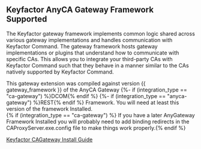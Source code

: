 ## Keyfactor AnyCA Gateway Framework Supported
The Keyfactor gateway framework implements common logic shared across various gateway implementations and handles communication with Keyfactor Command. The gateway framework hosts gateway implementations or plugins that understand how to communicate with specific CAs. This allows you to integrate your third-party CAs with Keyfactor Command such that they behave in a manner similar to the CAs natively supported by Keyfactor Command.




This gateway extension was compiled against version {{ gateway_framework }} of the AnyCA Gateway 
{%- if (integration_type == "ca-gateway")  %}DCOM{% endif %} 
{%- if (integration_type == "anyca-gateway")  %}REST{% endif %} Framework.  You will need at least this version of the framework Installed.  
{% if (integration_type == "ca-gateway")  %} If you have a later AnyGateway Framework Installed you will probably need to add binding redirects in the CAProxyServer.exe.config file to make things work properly.{% endif %}


[Keyfactor CAGateway Install Guide](https://software.keyfactor.com/Guides/AnyGateway_Generic/Content/AnyGateway/Introduction.htm)


